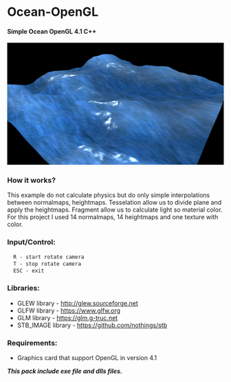 # Ocean-OpenGL
#### Simple Ocean OpenGL 4.1 C++

![Ocean surface](ss/ocean.png)

### How it works?
This example do not calculate physics but do only simple interpolations between normalmaps, heightmaps. Tesselation allow us to divide plane and apply the heightmaps. Fragment allow us to calculate light so material color.
For this project I used 14 normalmaps, 14 heightmaps and one texture with color.

### Input/Control:
```
  R - start rotate camera
  T - stop rotate camera
  ESC - exit
```

### Libraries:
- GLEW library - http://glew.sourceforge.net
- GLFW library - https://www.glfw.org
- GLM library - https://glm.g-truc.net
- STB_IMAGE library - https://github.com/nothings/stb

### Requirements:
- Graphics card that support OpenGL in version 4.1


***This pack include exe file and dlls files.***
